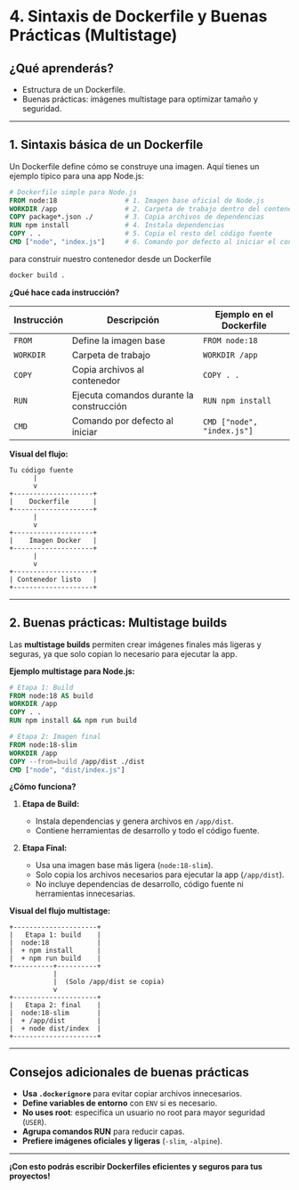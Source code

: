 # 4. Sintaxis de Dockerfile y Buenas Prácticas (Multistage)

## ¿Qué aprenderás?
- Estructura de un Dockerfile.
- Buenas prácticas: imágenes multistage para optimizar tamaño y seguridad.

---

## 1. Sintaxis básica de un Dockerfile

Un Dockerfile define cómo se construye una imagen. Aquí tienes un ejemplo típico para una app Node.js:

```Dockerfile
# Dockerfile simple para Node.js
FROM node:18                 # 1. Imagen base oficial de Node.js
WORKDIR /app                 # 2. Carpeta de trabajo dentro del contenedor
COPY package*.json ./        # 3. Copia archivos de dependencias
RUN npm install              # 4. Instala dependencias
COPY . .                     # 5. Copia el resto del código fuente
CMD ["node", "index.js"]     # 6. Comando por defecto al iniciar el contenedor
```
para construir nuestro contenedor desde un Dockerfile 
```bash
docker build .
```



**¿Qué hace cada instrucción?**

| Instrucción | Descripción                               | Ejemplo en el Dockerfile      |
|-------------|-------------------------------------------|------------------------------|
| `FROM`      | Define la imagen base                     | `FROM node:18`               |
| `WORKDIR`   | Carpeta de trabajo                        | `WORKDIR /app`               |
| `COPY`      | Copia archivos al contenedor              | `COPY . .`                   |
| `RUN`       | Ejecuta comandos durante la construcción  | `RUN npm install`            |
| `CMD`       | Comando por defecto al iniciar            | `CMD ["node", "index.js"]`   |

**Visual del flujo:**

```
Tu código fuente
      |
      v
+--------------------+
|    Dockerfile      |
+--------------------+
      |
      v
+--------------------+
|    Imagen Docker   |
+--------------------+
      |
      v
+--------------------+
| Contenedor listo   |
+--------------------+
```

---

## 2. Buenas prácticas: Multistage builds

Las **multistage builds** permiten crear imágenes finales más ligeras y seguras, ya que solo copian lo necesario para ejecutar la app.

**Ejemplo multistage para Node.js:**

```Dockerfile
# Etapa 1: Build
FROM node:18 AS build
WORKDIR /app
COPY . .
RUN npm install && npm run build

# Etapa 2: Imagen final
FROM node:18-slim
WORKDIR /app
COPY --from=build /app/dist ./dist
CMD ["node", "dist/index.js"]
```

**¿Cómo funciona?**

1. **Etapa de Build:**  
   - Instala dependencias y genera archivos en `/app/dist`.
   - Contiene herramientas de desarrollo y todo el código fuente.

2. **Etapa Final:**  
   - Usa una imagen base más ligera (`node:18-slim`).
   - Solo copia los archivos necesarios para ejecutar la app (`/app/dist`).
   - No incluye dependencias de desarrollo, código fuente ni herramientas innecesarias.

**Visual del flujo multistage:**

```
+---------------------+
|   Etapa 1: build    |
|  node:18            |
|  + npm install      |
|  + npm run build    |
+----------+----------+
           |
           |  (Solo /app/dist se copia)
           v
+---------------------+
|   Etapa 2: final    |
|  node:18-slim       |
|  + /app/dist        |
|  + node dist/index  |
+---------------------+
```

---

## Consejos adicionales de buenas prácticas

- **Usa `.dockerignore`** para evitar copiar archivos innecesarios.
- **Define variables de entorno** con `ENV` si es necesario.
- **No uses root**: especifica un usuario no root para mayor seguridad (`USER`).
- **Agrupa comandos RUN** para reducir capas.
- **Prefiere imágenes oficiales y ligeras** (`-slim`, `-alpine`).

---

**¡Con esto podrás escribir Dockerfiles eficientes y seguros para tus proyectos!**
